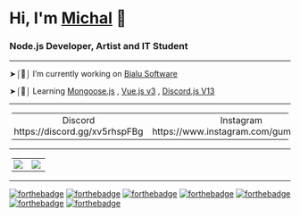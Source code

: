 # Hi, I'm [Michal](https://www.instagram.com/gumernus/) 👋 

### Node.js Developer, Artist and IT Student

---

➤⌠🔭⌡ I’m currently working on [Bialu Software](https://github.com/Bialu-Software/)

➤⌠🔬⌡ Learning [Mongoose.js](https://github.com/Automattic/mongoose) , [Vue.js v3](https://github.com/vuejs/vue) , [Discord.js V13](https://github.com/discordjs/discord.js/)

---
<table style="border-radius:6px;" >
  <tr>
    <td align="center" style="padding=0;width=50%;">
      Discord https://discord.gg/xv5rhspFBg
    </td>
    <td align="center" style="padding=0;width=50%;">
      Instagram https://www.instagram.com/gumernus.jpg
    </td>
    <td align="center" style="padding=0;width=50%;">
     Twitter https://twitter.com/michal_lmao
    </td>
  </tr>
</table>

---

<table style="border-radius:6px;" >
  <tr>
    <td align="center" style="padding=0;width=50%;">
      <img align="center" style="padding=0;" src="https://grs.quantumly.dev/api/?username=gumernus&show_icons=true&title_color=4F8CC9&text_color=9f9f9f&bg_color=00000000&hide_border=true&icon_color=4F8CC9&hide_title=true&count_private=true" />
    </td>
    <td align="center" style="padding=0;width=50%;">
      <img align="center" style="padding=0;" src="https://grs.quantumly.dev/api/top-langs/?username=gumernus&layout=compact&show_icons=true&title_color=4F8CC9&text_color=9f9f9f&bg_color=00000000&hide_border=true&icon_color=00000000&count_private=true" />
    </td>
  </tr>
</table>

---
[![forthebadge](https://forthebadge.com/images/badges/fuck-it-ship-it.svg)](https://forthebadge.com) [![forthebadge](https://forthebadge.com/images/badges/contains-cat-gifs.svg)](https://forthebadge.com) [![forthebadge](https://forthebadge.com/images/badges/0-percent-optimized.svg)](https://forthebadge.com) [![forthebadge](https://forthebadge.com/images/badges/contains-tasty-spaghetti-code.svg)](https://forthebadge.com) [![forthebadge](https://forthebadge.com/images/badges/made-with-crayons.svg)](https://forthebadge.com) [![forthebadge](https://forthebadge.com/images/badges/powered-by-jeffs-keyboard.svg)](https://forthebadge.com) [![forthebadge](https://forthebadge.com/images/badges/built-with-grammas-recipe.svg)](https://forthebadge.com)




